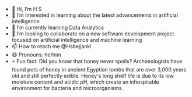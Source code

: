 - 👋 Hi, I’m H S
- 👀 I’m interested in learning about the latest advancements in artificial intelligence  
- 🌱 I’m currently learning Data Analytics
- 💞️ I’m looking to collaborate on a new software development project focused on artificial intelligence and machine learning
- 📫 How to reach me @Hsbejjanki
- 😄 Pronouns: he/him
- ⚡ Fun fact: Did you know that honey never spoils? Archaeologists have found pots of honey in ancient Egyptian tombs that are over 3,000 years old and still perfectly edible. Honey's long shelf life is due to its low moisture content and acidic pH, which create an inhospitable environment for bacteria and microorganisms.

<!---
Hsbejjanki/Hsbejjanki is a ✨ special ✨ repository because its `README.md` (this file) appears on your GitHub profile.
You can click the Preview link to take a look at your changes.
--->

